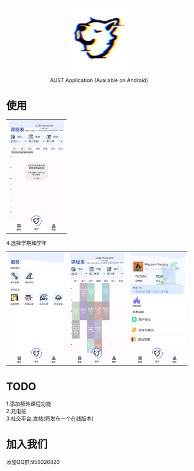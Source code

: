 <p align="center">
  <img width="180" src="./public/图片2.png" alt="ChatGPT">
  <p align="center">AUST Application (Available on Android)</p>
</p>

# 使用<br>
<table>
  <tr>
    <td><center><img src="./public/2.png" style="max-width: 150px; height: 300px;"></center></td>
  </tr>
</table>
4.选择学期和学年
<table>
  <tr>
    <td><center><img src="./public/1.png" style="max-width: 150px; height: 300px;"></center></td>
    <td><center><img src="./public/3.png" style="max-width: 150px; height: 300px;"></center></td>
    <td><center><img src="./public/4.png" style="max-width: 150px; height: 300px;"></center></td>
  </tr>
</table>

# TODO<br>
1.添加额外课程功能<br>
2.充电桩<br>
3.社交平台,发帖(将发布一个在线版本)<br>

# 加入我们<br>
添加QQ群:956026820
